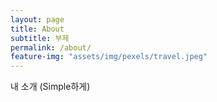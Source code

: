 ```yaml
---
layout: page
title: About
subtitle: 부제
permalink: /about/
feature-img: "assets/img/pexels/travel.jpeg"
---
```


내 소개 (Simple하게)

